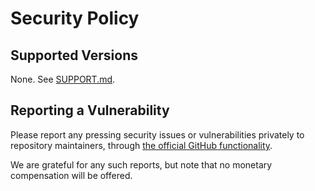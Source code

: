 # Security Policy

## Supported Versions

None. See [SUPPORT.md](SUPPORT.md).

## Reporting a Vulnerability

Please report any pressing security issues or vulnerabilities privately to repository maintainers, through [the official GitHub functionality](https://docs.github.com/en/code-security/security-advisories/guidance-on-reporting-and-writing-information-about-vulnerabilities/privately-reporting-a-security-vulnerability).

We are grateful for any such reports, but note that no monetary compensation will be offered.
